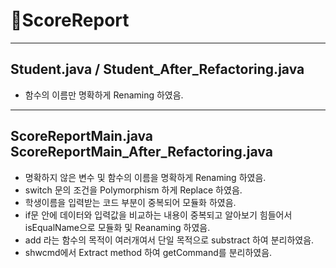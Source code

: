 # 🎉ScoreReport
----------------
## Student.java / Student_After_Refactoring.java
+ 함수의 이름만 명확하게 Renaming 하였음.
----------------
## ScoreReportMain.java ScoreReportMain_After_Refactoring.java
+ 명확하지 않은 변수 및 함수의 이름을 명확하게 Renaming 하였음.
+ switch 문의 조건을 Polymorphism 하게 Replace 하였음.
+ 학생이름을 입력받는 코드 부분이 중복되어 모듈화 하였음.
+ if문 안에 데이터와 입력값을 비교하는 내용이 중복되고 알아보기 힘들어서 isEqualName으로 모듈화 및 Reanaming 하였음.
+ add 라는 함수의 목적이 여러개여서 단일 목적으로 substract 하여 분리하였음.
+ shwcmd에서 Extract method 하여 getCommand를 분리하였음.
